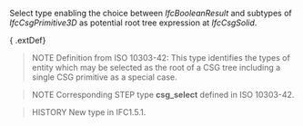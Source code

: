 Select type enabling the choice between _IfcBooleanResult_ and subtypes of _IfcCsgPrimitive3D_ as potential root tree expression at _IfcCsgSolid_.

<!-- end of short definition -->


{ .extDef}
> NOTE Definition from ISO 10303-42:
> This type identifies the types of entity which may be selected as the root of a CSG tree including a single CSG primitive as a special case.

> NOTE Corresponding STEP type **csg_select** defined in ISO 10303-42.

> HISTORY New type in IFC1.5.1.
